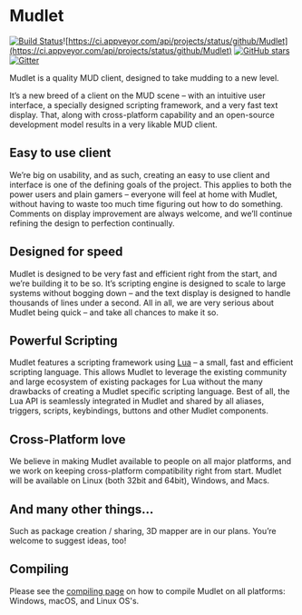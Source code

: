 
# Mudlet


[![Build Status](https://travis-ci.org/Mudlet/Mudlet.svg?branch=development)](https://travis-ci.org/Mudlet/Mudlet)![https://ci.appveyor.com/api/projects/status/github/Mudlet](https://ci.appveyor.com/api/projects/status/github/Mudlet) [![GitHub stars](https://img.shields.io/github/stars/Mudlet/Mudlet.svg)](https://github.com/Mudlet/Mudlet/stargazers)
[![Gitter](https://badges.gitter.im/Join%20Chat.svg)](https://gitter.im/Mudlet/Mudlet?utm_source=badge&utm_medium=badge&utm_campaign=pr-badge&utm_content=badge)


Mudlet is a quality MUD client, designed to take mudding to a new level.

It’s a new breed of a client on the MUD scene – with an intuitive user interface, a specially designed scripting framework, and a very fast text display. That, along with cross-platform capability and an open-source development model results in a very likable MUD client.

## Easy to use client

We’re big on usability, and as such, creating an easy to use client and interface is one of the defining goals of the project. This applies to both the power users and plain gamers – everyone will feel at home with Mudlet, without having to waste too much time figuring out how to do something. Comments on display improvement are always welcome, and we’ll continue refining the design to perfection continually.

## Designed for speed

Mudlet is designed to be very fast and efficient right from the start, and we’re building it to be so. It’s scripting engine is designed to scale to large systems without bogging down – and the text display is designed to handle thousands of lines under a second. All in all, we are very serious about Mudlet being quick – and take all chances to make it so.

## Powerful Scripting

Mudlet features a scripting framework using [Lua](https://www.lua.org/) – a small, fast and efficient scripting language. This allows Mudlet to leverage the existing community and large ecosystem of existing packages for Lua without the many drawbacks of creating a Mudlet specific scripting language. Best of all, the Lua API is seamlessly integrated in Mudlet and shared by all aliases, triggers, scripts, keybindings, buttons and other Mudlet components.

## Cross-Platform love

We believe in making Mudlet available to people on all major platforms, and we work on keeping cross-platform compatibility right from start. Mudlet will be available on Linux (both 32bit and 64bit), Windows, and Macs.

## And many other things…

Such as package creation / sharing, 3D mapper are in our plans. You’re welcome to suggest ideas, too!

## Compiling

Please see the [compiling page](https://wiki.mudlet.org/w/Compiling_Mudlet) on how to compile Mudlet on all platforms: Windows, macOS, and Linux OS's.

